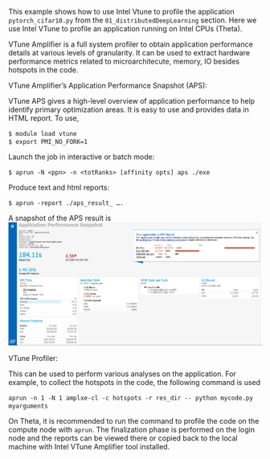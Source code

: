 This example shows how to use Intel Vtune to profile the application ```pytorch_cifar10.py``` from the ```01_distributedDeepLearning``` section. Here we use Intel VTune to profile an application running on Intel CPUs (Theta).

VTune Amplifier is a full system profiler to obtain application performance details at various levels of granularity. It can be used to extract hardware performance metrics related to microarchitecute, memory, IO besides hotspots in the code. 

VTune Amplifier’s Application Performance Snapshot (APS):

VTune APS gives a high-level overview of application performance to help identify primary optimization areas. It is easy to use and provides data in HTML report.
To use,
```
$ module load vtune
$ export PMI_NO_FORK=1
```

Launch the job in interactive or batch mode:

```
$ aprun -N <ppn> -n <totRanks> [affinity opts] aps ./exe
```

Produce text and html reports:
```
$ aprun -report ./aps_result_ ….
```
A snapshot of the APS result is
![Alt text](./Intel-VTune-APS-Pytorch_cifar10.png?raw=true)

VTune Profiler:

This can be used to perform various analyses on the application. For example, to collect the hotspots in the code, the following command is used
```
aprun -n 1 -N 1 amplxe-cl -c hotspots -r res_dir -- python mycode.py myarguments
```


On Theta, it is recommended to run the command to profile the code on the compute node with ```aprun```. The finalization phase is performed on the login node and the reports can be viewed there or copied back to the local machine with Intel VTune Amplifier tool installed. 


